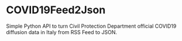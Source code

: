 # COVID19Feed2Json
Simple Python API to turn Civil Protection Department official COVID19 diffusion data in Italy from RSS Feed to JSON.

